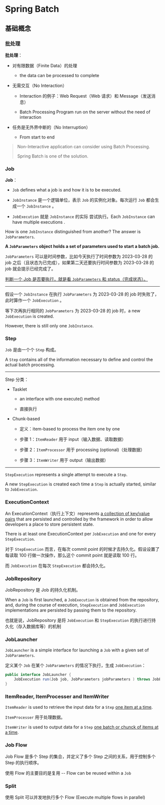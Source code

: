 # Spring Batch

## 基础概念

### 批处理

**批处理**：

- 对有限数据（Finite Data）的处理
  
  - the data can be processed to complete

- 无需交互（No Interaction）
  
  - Interaction 的例子：Web Request（Web 请求）和 Message（发送消息）
  
  - Batch Processing Program run on the server without the need of interaction

- 任务是无外界中断的（No Interruption）
  
  - From start to end

> Non-Interactive application can consider using Batch Processing.
> 
> Spring Batch is one of the solution.

### Job

**Job**：

- `Job` defines what a job is and how it is to be executed.

- `JobInstance` 是一个逻辑单位，表示 `Job` 的实例化对象。每次运行 `Job` 都会生成一个 `JobInstance` 。

- `JobExecution` 就是 `JobInstance` 的实际 尝试执行。Each `JobInstance` can have multiple executions .

How is one `JobInstance` distinguished from another? The answer is `JobParameters`.

**A `JobParameters` object holds a set of parameters used to start a batch job.**

`JobParameters` 可以是时间参数，比如今天执行了时间参数为 2023-03-28 的 job 之后（且状态为已完成），如果第二天还要执行时间参数为 2023-03-28 的 job 就会提示已经完成了。

<u>判断一个 Job 是否要执行，就是看 `JobParameters` 和 status（完成状态）。</u>

---

假设一个 `JobInstance` 在执行 `JobParameters` 为 2023-03-28 的 job 时失败了，此时算作一个 `JobExecution` 。

等下次再执行相同的 `JobParameters` 为 2023-03-28 的 job 时，a new `JobExecution` is created.

However, there is still only one `JobInstance`.

### Step

`Job` 是由一个个 `Step` 构成。

A `Step` contains all of the information necessary to define and control the actual batch processing.

---

Step 分类：

- Tasklet
  
  - an interface with one execute() method
  
  - 直接执行

- Chunk-based
  
  - 定义：item-based to process the item one by one
  
  - 步骤 1：`ItemReader` 用于 input（输入数据、读取数据）
  
  - 步骤 2：`ItemProcessor` 用于 processing (optional)（处理数据）
  
  - 步骤 3：`ItemWriter` 用于 output（输出数据）

---

`StepExecution` represents a single attempt to execute a `Step`.

A new `StepExecution` is created each time a `Step` is actually started, similar to `JobExecution`. 

### ExecutionContext

An ExecutionContext（执行上下文）represents <u>a collection of key/value pairs</u> that are persisted and controlled by the framework in order to allow developers a place to store persistent state.

There is at least one ExecutionContext per `JobExecution` and one for every `StepExecution`.

对于 `StepExecution` 而言，在每次 commit point 的时候才去持久化。假设设置了每读取 100 行做一次操作，那么这个 commit point 就是读取 100 行。

而 `JobExecution` 在每次 `StepExecution` 都会持久化。

### JobRepository

JobRepository 是 Job 的持久化机制。

When a `Job` is first launched, a `JobExecution` is obtained from the repository, and, during the course of execution, `StepExecution` and `JobExecution` implementations are persisted by passing them to the repository.

也就是说，JobRepository 是将 `JobExecution` 和 `StepExecution` 的执行进行持久化（存入数据库等）的机制

### JobLauncher

`JobLauncher` is a simple interface for launching a `Job` with a given set of `JobParameters`.

定义某个 `Job` 在某个 `JobParameters` 的情况下执行，生成 `JobExecution`：

```java
public interface JobLauncher {
    JobExecution run(Job job, JobParameters jobParameters ) throws JobExecutionAlreadyRunningException, JobRestartException, JobInstanceAlreadyCompleteException, JobParametersInvalidException;
}
```

### ItemReader, ItemProcesser and ItemWriter

`ItemReader` is used to retrieve the input data for a `Step` <u>one item at a time</u>.

`ItemProcesser` 用于处理数据。

`ItemWriter` is used to output data for a `Step` <u>one batch or chunck of items at a time</u>.

### Job Flow

Job Flow 是多个 Step 的集合，并定义了多个 Step 之间的关系，用于控制多个 Step 的执行顺序。

使用 Flow 的主要目的是复用 -- Flow can be reused within a `Job`

### Split

使用 Split 可以并发地执行多个 Flow (Execute multiple flows in parallel)
